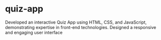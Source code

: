 # quiz-app
Developed an interactive Quiz App using HTML, CSS, and JavaScript, demonstrating expertise in front-end technologies. Designed a responsive and engaging user interface
